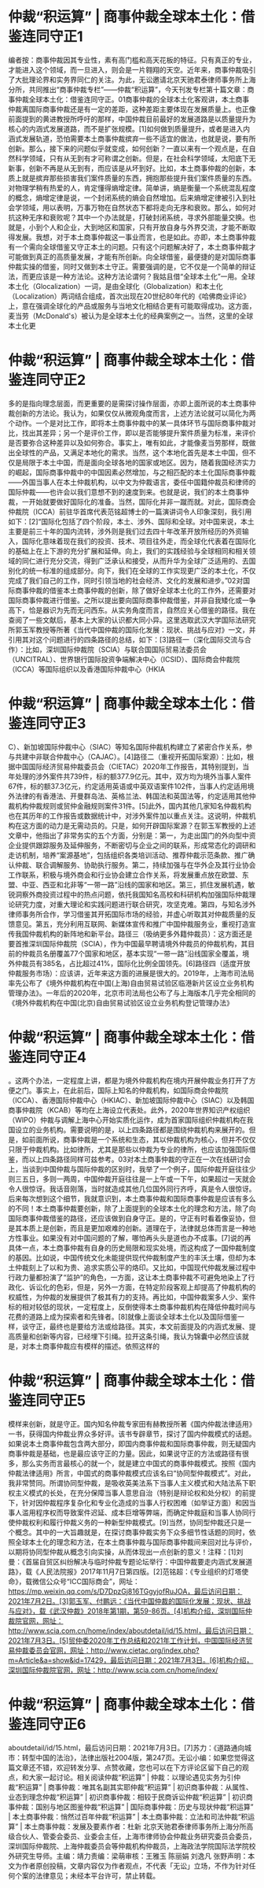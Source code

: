 # 仲裁“积运算” | 商事仲裁全球本土化：借鉴连同守正1

编者按：商事仲裁因其专业性，素有高门槛和高天花板的特征。只有真正的专业，才能进入这个领域，而一旦进入，则会是一片翱翔的天空。近年来，商事仲裁吸引了大批理论界和实务界同仁的关注。为此，无讼邀请北京天驰君泰律师事务所上海分所，共同推出“商事仲裁专栏”——仲裁“积运算”，今天刊发专栏第十篇文章：商事仲裁全球本土化：借鉴连同守正。01商事仲裁的全球本土化客观讲，本土商事仲裁离国际商事仲裁还是有一定的差距，这种差距主要体现在发展质量上。也正像前面提到的黄进教授所呼吁的那样，中国仲裁目前最好的发展道路是以质量提升为核心的内涵式发展道路，而不是扩张规模。[1]如何做到质量提升，或者是进入内涵式发展轨道，恐怕需要本土商事仲裁摈弃一些不适宜的做法，也就是说，要有所创新。那么，接下来的问题似乎就变成，如何创新？一直以来有一个观点是，在自然科学领域，只有从无到有才可称谓之创新。但是，在社会科学领域，太阳底下无新事，创新不再是从无到有，而应该是从坏到好。比如，本土商事仲裁的创新，本质上就是摈弃那些损害我们案件质量的东西，拥抱那些提升我们案件质量的东西。对物理学稍有热爱的人，肯定懂得熵增定律。简单讲，熵是衡量一个系统混乱程度的概念，熵增定律是说，一个封闭系统的熵会自然增加。后来熵增定律被引入到社会学领域，用以表明，万事万物在自然状态下都将走向无序和衰败。那么，如何对抗这种无序和衰败呢？其中一个办法就是，打破封闭系统，寻求外部能量交换。也就是，小到个人和企业，大到地区和国家，只有开放自身与外界交流，才能不断取得发展。我想，对于本土商事仲裁这一事业而言，也是如此。亦即，本土商事仲裁有一个需向全球借鉴又守正本土的问题。只有这个问题解决好了，本土商事仲裁才可能做到真正的高质量发展，才能有所创新。向全球借鉴，最便捷的是对国际商事仲裁实操的借鉴，同时又做到本土守正。需要强调的是，它不仅是一个简单的辩证法，而更应该是一种方法论。这种方法论谓何？我姑且借“全球本土化”一用。全球本土化（Glocalization）一词，是由全球化（Globalization）和本土化（Localization）两词结合组成，首次出现在20世纪80年代的《哈佛商业评论》上，意在强调全球化的产品或服务与当地文化相结合更有可能取得成功。这方面，麦当劳（McDonald's）被认为是全球本土化的经典案例之一。当然，这里的全球本土化更

# 仲裁“积运算” | 商事仲裁全球本土化：借鉴连同守正2

多的是指向理念层面，而更重要的是需探讨操作层面，亦即上面所说的本土商事仲裁创新的方法论。我认为，如果仅仅从微观角度而言，上述方法论就可以简化为两个动作。一个是对比工作，即将本土商事仲裁中的某一具体环节与国际商事仲裁对比，找出其差异；另一个是评价工作，即以是否能够提升案件质量为标准，来评价是否要弥合这种差异以及如何弥合。事实上，唯有如此，才能像麦当劳那样，既做出全球性的产品，又满足本地化的需求。当然，这个本地化首先是本土中国，但不仅是局限于本土中国，而是面向全球各地的国家或地区。因为，随着我国经济实力的崛起，国际商事仲裁中的中国因素必然增加，与之相匹配的本土化国际商事仲裁——外国当事人在本土仲裁机构，以中文为仲裁语言，委任中国籍仲裁员和律师的国际仲裁——也许会以我们意想不到的速度到来。也就是说，我们的本土商事仲裁，一开始就要做好国际化的准备。当然，国际化并非一蹴而就。对此，国际商会仲裁院（ICCA）前驻华首席代表范铭超博士的一篇演讲词令人印象深刻，我引用如下：[2]“国际化包括了四个阶段，本土、涉外、国际和全球。对中国来说，本土主要是前三十年的国内流转，涉外则是我们过去四十年改革开放所经历的外资输入，国际化意味着现在我们的投资、技术、项目往外走，而全球化代表着在国际化的基础上在上下游的充分扩展和延伸。向上，我们的实践经验与全球相同和相关领域的同仁进行充分交流，得到广泛承认和接受，从而升华为全球广泛适用的、去国别化的统一标准的组成部分。向下，我们在全球的工作实现更广泛的本土化，不仅完成了我们自己的工作，同时引领当地的社会经济、文化的发展和进步。”02对国际商事仲裁的借鉴本土商事仲裁的创新，除了做好全球本土化的工作外，还需要对国际商事仲裁进行借鉴。之所以提出要向国际商事仲裁借鉴，并非自我矮化或一争高下，恰是器识为先而无问西东。从实务角度而言，自然应关心借鉴的路径。我在查阅了一些文献后，基本上大家的认识都大同小异。这里选取武汉大学国际法研究所郭玉军教授等所著《当代中国仲裁的国际化发展：现状、挑战与应对》一文，并引用其对这个问题进行的四条路径的总结，如下：[3]路径一（深化国际交流与合作）：比如，深圳国际仲裁院（SCIA）与联合国国际贸易法委员会（UNCITRAL）、世界银行国际投资争端解决中心（ICSID）、国际商会仲裁院（ICCA）等国际组织以及香港国际仲裁中心（HKIA

# 仲裁“积运算” | 商事仲裁全球本土化：借鉴连同守正3

C）、新加坡国际仲裁中心（SIAC）等知名国际仲裁机构建立了紧密合作关系，参与共建中非联合仲裁中心（CAJAC）。[4]路径二（重视开拓国际案源）：比如，根据中国国际经济贸易仲裁委员会（CIETAC）2020年工作报告，其特别提到，当年处理的涉外案件共739件，标的额377.9亿元。其中，双方均为境外当事人案件67件，标的额37.3亿元，约定适用英语或中英双语案件102件，当事人约定适用境外法律的有香港法、开曼群岛法、英格兰法、韩国法和英国法等，约定适用其他仲裁机构仲裁规则或贸仲金融规则案件31件。[5]此外，国内其他几家知名仲裁机构也在其历年的工作报告或数据统计中，对涉外案件加以重点关注。这说明，仲裁机构在这方面的动力是无需动员的。只是，如何开辟国际案源？在郭玉军教授的上述文章中，他指出了非常务实的五个方面，分别是：第一，为走出国门的外向型中资企业提供跟踪服务及延伸服务，不断密切与企业之间的联系，形成常态化的调研和走访机制，培养“案源基地”，包括组织各类培训活动、推荐仲裁示范条款、推广确认仲裁、联合调解服务、协助执行服务。第二，持续加强与在华外企及其行业协会工作联系，积极与境外商会和行业协会建立合作关系，将发展重点放在欧盟、东盟、中亚、西亚和北非等“一带一路”沿线的国家和地区。第三，抓住发展机遇，敏锐洞察外商投资过程中的热点问题，依托我国知名高校和科研机构加强国际仲裁理论研究力度，对重大理论和实践问题进行联合研究，攻坚克难。第四，与知名涉外律师事务所合作，学习借鉴其开拓国际市场的经验，并虚心听取其对仲裁质量的反馈意见。第五，充分利用互联网、新媒体宣传和推广中国仲裁服务业，重视打造宣传我国仲裁机构的新阵地和新平台。路径三（吸纳更多外籍仲裁员）：这方面还是要首推深圳国际仲裁院（SCIA），作为中国最早聘请境外仲裁员的仲裁机构，其目前的仲裁员名册覆盖77个国家和地区，基本实现“一带一路”沿线国家全覆盖，境外仲裁员有385名，占比超过41%，国际化比例全国领先。[6]路径四（适度开放仲裁服务市场）：应该讲，近年来这方面的进展是很大的。2019年，上海市司法局率先公布了《境外仲裁机构在中国(上海)自由贸易试验区临港新片区设立业务机构管理办法》。一年后的2020年，北京市司法局也公布了与上海版本几乎完全相同的《境外仲裁机构在中国(北京)自由贸易试验区设立业务机构登记管理办法》

# 仲裁“积运算” | 商事仲裁全球本土化：借鉴连同守正4

。这两个办法，一定程度上讲，都是为境外仲裁机构在境内开展仲裁业务打开了方便之门。事实上，在此前后，国际上知名的仲裁机构，如国际商会仲裁院（ICCA）、香港国际仲裁中心（HKIAC）、新加坡国际仲裁中心（SIAC）以及韩国商事仲裁院（KCAB）等均在上海设立代表处。此外，2020年世界知识产权组织（WIPO）仲裁与调解上海中心开始实质化运作，成为首家国际组织仲裁机构在我国设立的业务机构。需要说明的是，以上四条路径都是围绕仲裁机构来展开的。但是，如前面所说，商事仲裁是一个系统和生态，其以仲裁机构为核心，但并不仅仅只限于仲裁机构。比如律所，尤其是那些以仲裁为专业的律所，也应该加强国际借鉴，而以上四条路径同样可兹参考。03对本土商事仲裁的守正在一次在线研讨会上，当谈到中国仲裁与国际仲裁的区别时，我举了一个例子，国际仲裁开庭往往少则三五日，多则一两周，中国仲裁开庭往往是一上午或一下午，如果超过一天就会令人很惊讶。我话音刚落，当时就造成其他几位国外同行齐呼，真是令人很惊讶。后来每次想到这个细节，我就意识到，本土商事仲裁和国际商事仲裁是应该有多么的不同！本土商事仲裁要创新，除了上面提到的全球本土化的理念和方法，除了向国际商事仲裁借鉴的路径，还应该做到自身守正。是的，守正有时看着像妥协，但是其本质上是创新，而且是更加艰难的创新。道理在于，法律就总体而言是一种地方性事业。如果没有对中国问题的了解，哪怕再头头是道也办不成事。[7]说的再具体一点，本土商事仲裁有自身的历史局限和现实处境，而这构成了一国仲裁制度的基因。比如说，中国传统文化未能提供现代仲裁制度产生的丰沃土壤，但却为本土仲裁刻上了以和为贵、追求实质公平的烙印。又比如，中国现代仲裁发展过程中行政力量都扮演了“监护”的角色，一方面，这让本土商事仲裁不可避免地染上了行政化、诉讼化的色彩，但是，另外一方面，在特定阶段客观上却提高了仲裁机构的权威性，为仲裁的发展提供了极其有力的支持。再比如，中国仲裁案多人少、案件标的相对较低的现状，一定程度上，反倒使得本土商事仲裁机构在降低仲裁时间与花费的道路上成为探索者和先锋者。[8]就像上面谈全球本土化以及国际借鉴一样，谈守正，最终也是要给方法或给路径。其实，本文前面提及的内涵式发展、提高质量和创新等内容，已经埋下引绳。拉开这条引绳，我认为锦囊中必然应该就是，对本土商事仲裁应有模样的描述。依照这样的

# 仲裁“积运算” | 商事仲裁全球本土化：借鉴连同守正5

模样来创新，就是守正。国内知名仲裁专家田有赫教授所著《国内仲裁法律适用》一书，获得国内仲裁业界众多好评。该书专辟章节，探讨了国内仲裁模式的话题。如果说本土商事仲裁包含两大部分，即国内商事仲裁和国际商事仲裁，则无疑国内商事仲裁是基础，也是最应该守正的力量。因此，如果说守正的方法或路径有很多，那么实务而言最核心的就一个，就是建立中国式的商事仲裁模式。按照《国内仲裁法律适用》所言，中国式的商事仲裁模式应该名曰“协同型仲裁模式”。对此，我非常赞同。所谓协同型仲裁，是吸收英美法系下当事人主义模式和大陆法系下职权主义模式的长处，在充分保障当事人意思自治（特别是辩论权和处分权）的前提下，针对因仲裁程序复杂化和专业化造成的当事人行权困难（如举证方面）和因当事人滥用程序权而导致案件迟延、成本巨增等弊端，而确定仲裁庭和当事人协同行使仲裁权利和履行仲裁义务的一种新型仲裁模式。[9]当然，协同型仲裁还只是一个概念。其中的一大旨趣就是，在探讨商事仲裁实务下众多细节性话题的同时，依照全球本土化的理念和方法，在本土商事仲裁与国际商事仲裁间来回对比与评价，以期将协同型仲裁从概念引向实操，从而体现出一点创新的意义！注释：[1]刘曼：《首届自贸区纠纷解决与临时仲裁专题论坛举行：中国仲裁要走内涵式发展道路》，载《人民法院报》2017年11月7日第四版。[2]范铭超：《专业组织的灯塔使命》，载微信公众号“ICC国际商会”，网址：https://mp.weixin.qq.com/s/D7DpzGj816TGgyjofRuJOA，最后访问日期：2021年7月2日。[3]郭玉军、付鹏远：《当代中国仲裁的国际化发展：现状、挑战与应对》，载《武汉仲裁》2018年第1期，第59-86页。[4]机构介绍，深圳国际仲裁院官网，网址：http://www.scia.com.cn/home/index/aboutdetail/id/15.html，最后访问日期：2021年7月3日。[5]贸仲委2020年工作总结和2021年工作计划，中国国际经济贸易仲裁委员会官网，网址：http://www.cietac.org/index.php?m=Article&a=show&id=17429，最后访问日期：2021年7月3日。[6]机构介绍，深圳国际仲裁院官网，网址：http://www.scia.com.cn/home/index/

# 仲裁“积运算” | 商事仲裁全球本土化：借鉴连同守正6

aboutdetail/id/15.html，最后访问日期：2021年7月3日。[7]苏力：《道路通向城市：转型中国的法治》，法律出版社2004版，第247页。无讼小编：如果您觉得这篇文章还不错，欢迎转发分享、点赞收藏，您也可以在下方评论区留下自己的观点，和大家一起讨论。相关阅读仲裁“积运算” | 仲裁：以理论遇见实务为引仲裁“积运算” | 商事仲裁：唯其名副其实耶仲裁“积运算” | 初识商事仲裁：从属性、业态到理念仲裁“积运算” | 初识商事仲裁：相较于民商诉讼仲裁“积运算” | 初识商事仲裁：国别与地区图鉴仲裁“积运算” | 国际商事仲裁：历史与现状仲裁“积运算” | 本土商事仲裁：悄然过百年仲裁“积运算” | 本土商事仲裁：立法和司法仲裁“积运算” | 本土商事仲裁：发展及要素作者：杜新 北京天驰君泰律师事务所上海分所高级合伙人、管委会委员、业委会主任，上海市律师协会仲裁业务研究委员会委员，深圳国际仲裁院、上海仲裁委员会等仲裁机构仲裁员，上海政法学院国际法学院校外研究生导师。主编：靖力责编：梁萌审核：王雅玉 陈丽娟 刘逸凡 张野声明：本文为作者原创投稿，文章内容仅为作者观点，不代表「无讼」立场，不作为针对任何个案的法律意见；未经本平台许可，禁止转载。

